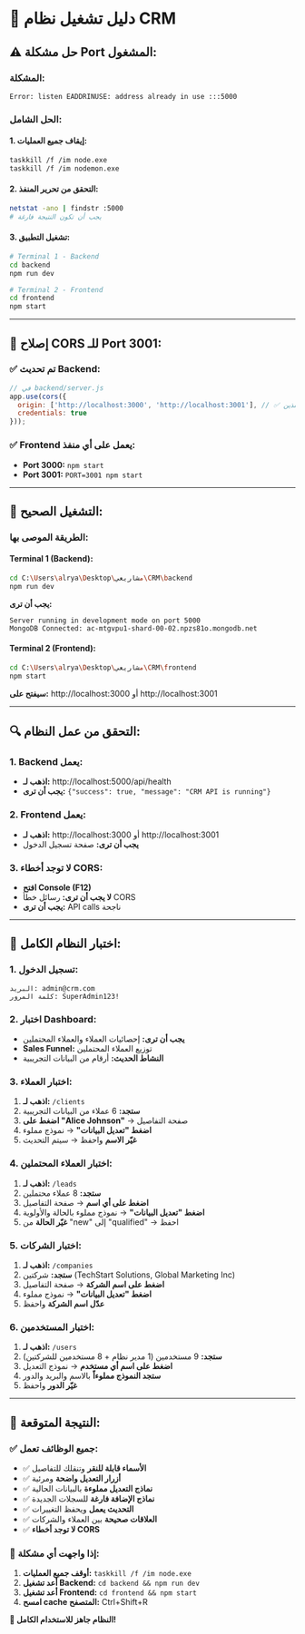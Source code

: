 # 🚀 دليل تشغيل نظام CRM

## ⚠️ **حل مشكلة Port المشغول:**

### **المشكلة:**
```
Error: listen EADDRINUSE: address already in use :::5000
```

### **الحل الشامل:**

#### **1. إيقاف جميع العمليات:**
```bash
taskkill /f /im node.exe
taskkill /f /im nodemon.exe
```

#### **2. التحقق من تحرير المنفذ:**
```bash
netstat -ano | findstr :5000
# يجب أن تكون النتيجة فارغة
```

#### **3. تشغيل التطبيق:**
```bash
# Terminal 1 - Backend
cd backend
npm run dev

# Terminal 2 - Frontend  
cd frontend
npm start
```

---

## 🔧 **إصلاح CORS للـ Port 3001:**

### ✅ **تم تحديث Backend:**
```javascript
// في backend/server.js
app.use(cors({
  origin: ['http://localhost:3000', 'http://localhost:3001'], // ✅ يدعم كلا المنفذين
  credentials: true
}));
```

### ✅ **Frontend يعمل على أي منفذ:**
- **Port 3000:** `npm start`
- **Port 3001:** `PORT=3001 npm start`

---

## 🎯 **التشغيل الصحيح:**

### **الطريقة الموصى بها:**

#### **Terminal 1 (Backend):**
```bash
cd C:\Users\alrya\Desktop\مشاريعي\CRM\backend
npm run dev
```
**يجب أن ترى:**
```
Server running in development mode on port 5000
MongoDB Connected: ac-mtgvpu1-shard-00-02.npzs81o.mongodb.net
```

#### **Terminal 2 (Frontend):**
```bash
cd C:\Users\alrya\Desktop\مشاريعي\CRM\frontend
npm start
```
**سيفتح على:** http://localhost:3000 أو http://localhost:3001

---

## 🔍 **التحقق من عمل النظام:**

### **1. Backend يعمل:**
- **اذهب لـ:** http://localhost:5000/api/health
- **يجب أن ترى:** `{"success": true, "message": "CRM API is running"}`

### **2. Frontend يعمل:**
- **اذهب لـ:** http://localhost:3000 أو http://localhost:3001
- **يجب أن ترى:** صفحة تسجيل الدخول

### **3. لا توجد أخطاء CORS:**
- **افتح Console (F12)**
- **لا يجب أن ترى:** رسائل خطأ CORS
- **يجب أن ترى:** API calls ناجحة

---

## 🧪 **اختبار النظام الكامل:**

### **1. تسجيل الدخول:**
```
البريد: admin@crm.com
كلمة المرور: SuperAdmin123!
```

### **2. اختبار Dashboard:**
- **يجب أن ترى:** إحصائيات العملاء والعملاء المحتملين
- **Sales Funnel:** توزيع العملاء المحتملين
- **النشاط الحديث:** أرقام من البيانات التجريبية

### **3. اختبار العملاء:**
1. **اذهب لـ:** `/clients`
2. **ستجد:** 6 عملاء من البيانات التجريبية
3. **اضغط على "Alice Johnson"** → صفحة التفاصيل
4. **اضغط "تعديل البيانات"** → نموذج مملوء
5. **غيّر الاسم** واحفظ → سيتم التحديث

### **4. اختبار العملاء المحتملين:**
1. **اذهب لـ:** `/leads`
2. **ستجد:** 8 عملاء محتملين
3. **اضغط على أي اسم** → صفحة التفاصيل
4. **اضغط "تعديل البيانات"** → نموذج مملوء بالحالة والأولوية
5. **غيّر الحالة** من "new" إلى "qualified" → احفظ

### **5. اختبار الشركات:**
1. **اذهب لـ:** `/companies`
2. **ستجد:** شركتين (TechStart Solutions, Global Marketing Inc)
3. **اضغط على اسم الشركة** → صفحة التفاصيل
4. **اضغط "تعديل البيانات"** → نموذج مملوء
5. **عدّل اسم الشركة** واحفظ

### **6. اختبار المستخدمين:**
1. **اذهب لـ:** `/users`
2. **ستجد:** 9 مستخدمين (1 مدير نظام + 8 مستخدمين للشركتين)
3. **اضغط على اسم أي مستخدم** → نموذج التعديل
4. **ستجد النموذج مملوءاً** بالاسم والبريد والدور
5. **غيّر الدور** واحفظ

---

## 🎉 **النتيجة المتوقعة:**

### ✅ **جميع الوظائف تعمل:**
- ✅ **الأسماء قابلة للنقر** وتنقلك للتفاصيل
- ✅ **أزرار التعديل واضحة** ومرئية
- ✅ **نماذج التعديل مملوءة** بالبيانات الحالية
- ✅ **نماذج الإضافة فارغة** للسجلات الجديدة
- ✅ **التحديث يعمل** ويحفظ التغييرات
- ✅ **العلاقات صحيحة** بين العملاء والشركات
- ✅ **لا توجد أخطاء CORS**

### 🎯 **إذا واجهت أي مشكلة:**
1. **أوقف جميع العمليات:** `taskkill /f /im node.exe`
2. **أعد تشغيل Backend:** `cd backend && npm run dev`
3. **أعد تشغيل Frontend:** `cd frontend && npm start`
4. **امسح cache المتصفح:** Ctrl+Shift+R

**🚀 النظام جاهز للاستخدام الكامل!**












